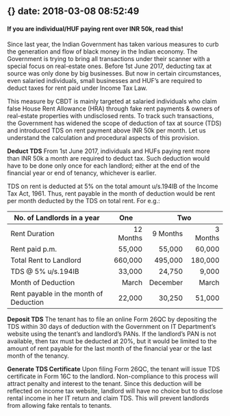 {}
date: 2018-03-08 08:52:49
---
#### If you are individual/HUF paying rent over INR 50k, read this! 

Since last year, the Indian Government has taken various measures to curb the generation and flow of black money in the Indian economy. The Government is trying to bring all transactions under their scanner with a special focus on real-estate ones. Before 1st June 2017, deducting tax at source was only done by big businesses. But now in certain circumstances, even salaried individuals, small businesses and HUF’s are required to deduct taxes for rent paid under Income Tax Law.

This measure by CBDT is mainly targeted at salaried individuals who claim false House Rent Allowance (HRA) through fake rent payments & owners of real-estate properties with undisclosed rents. To track such transactions, the Government has widened the scope of deduction of tax at source (TDS) and introduced TDS on rent payment above INR 50k per month. Let us understand the calculation and procedural aspects of this provision.

**Deduct TDS**
From 1st June 2017, individuals and HUFs paying rent more than INR 50k a month are required to deduct tax. Such deduction would have to be done only once for each landlord; either at the end of the financial year or end of tenancy, whichever is earlier.

TDS on rent is deducted at 5% on the total amount u/s.194IB of the Income Tax Act, 1961. Thus, rent payable in the month of deduction would be rent per month deducted by the TDS on total rent.
For e.g.:
<div class="table-responsive">
  <table class="table">
    <thead>
    <tr><th>No. of Landlords in a year</th><th style="text-align:center">One</th><th colspan="2" style="text-align:center">Two</th></tr></thead>
    <tbody>
    <tr><td>Rent Duration</td><td style="text-align:right">12 Months</td><td style="text-align:right">9 Months</td><td style="text-align:right">3 Months</td></tr>
    <tr><td>Rent paid p.m.</td><td style="text-align:right">55,000</td><td style="text-align:right">55,000</td><td style="text-align:right">60,000</td></tr>
    <tr><td>Total Rent to Landlord</td><td style="text-align:right">660,000</td><td style="text-align:right">495,000</td><td style="text-align:right">180,000</td></tr>
    <tr><td>TDS @ 5% u/s.194IB</td><td style="text-align:right">33,000</td><td style="text-align:right">24,750</td><td style="text-align:right">9,000</td></tr>
    <tr><td>Month of Deduction</td><td style="text-align:right">March</td><td style="text-align:right">December</td><td style="text-align:right">March</td></tr>
    <tr><td>Rent payable in the month of Deduction</td><td style="text-align:right">22,000</td><td style="text-align:right">30,250</td><td style="text-align:right">51,000</td></tr>
    </tbody>
  </table>
</div>

**Deposit TDS**
The tenant has to file an online Form 26QC by depositing the TDS within 30 days of deduction with the Government on IT Department’s website using the tenant’s and landlord’s PANs. If the landlord’s PAN is not available, then tax must be deducted at 20%, but it would be limited to the amount of rent payable for the last month of the financial year or the last month of the tenancy. 

**Generate TDS Certificate**
Upon filing Form 26QC, the tenant will issue TDS certificate in Form 16C to the landlord. Non-compliance to this process will attract penalty and interest to the tenant. Since this deduction will be reflected on income tax website, landlord will have no choice but to disclose rental income in her IT return and claim TDS. This will prevent landlords from allowing fake rentals to tenants.
